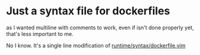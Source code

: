 # Just a syntax file for dockerfiles

as I wanted multiline with comments to work, even if isn't done properly yet, that's less important to me.

No I know. It's a single line modification of [runtime/syntax/dockerfile.vim](https://github.com/vim/vim/blob/master/runtime/syntax/dockerfile.vim)
